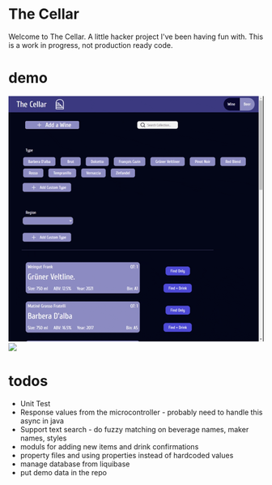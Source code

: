 # The Cellar
Welcome to The Cellar. A little hacker project I've been having fun with. This is a work in progress, not production ready code.

# demo
![](demo/screen-recording.gif)
![](demo/cabinet.gif)

# todos
* Unit Test
* Response values from the microcontroller - probably need to handle this async in java
* Support text search - do fuzzy matching on beverage names, maker names, styles
* moduls for adding new items and drink confirmations
* property files and using properties instead of hardcoded values
* manage database from liquibase
* put demo data in the repo
